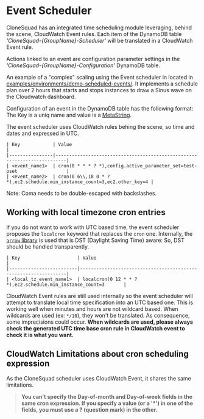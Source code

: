 
# Event Scheduler

CloneSquad has an integrated time scheduling module leveraging, behind the scene, CloudWatch Event rules.
Each item of the DynamoDB table *'CloneSquad-{GroupName}-Scheduler'* will be translated in a CloudWatch Event rule.

Actions linked to an event are configuration parameter settings in the *'CloneSquad-{GroupName}-Configuration'* DynamoDB table.

An example of a "complex" scaling using the Event scheduler in located in [examples/environments/demo-scheduled-events/](../examples/environments/demo-scheduled-events/). It implements a schedule plan over 2 hours that starts and stops instances to draw a Sinus wave on the Cloudwatch dashboard.

Configuration of an event in the DynamoDB table has the following format: The Key is a uniq name and value is a [MetaString](CONFIGURATION_REFERENCE.md#MetaString).

The event scheduler uses CloudWatch rules behing the scene, so time and dates and expressed in UTC.

	| Key            | Value                                                                    |
	|----------------|--------------------------------------------------------------------------|
	| <event_name1>  | cron(0 * * * ? *),config.active_parameter_set=test-pset                  |
	| <event_name2>  | cron(0 6\\,18 0 * ? *),ec2.schedule.min_instance_count=3,ec2.other_key=4 |

Note: Coma needs to be double-escaped with backslashes.

## Working with local timezone cron entries

If you do not want to work with UTC based time, the event scheduler proposes the `localcron` keyword that replaces the `cron` one.
Internally, the [`arrow` library](https://arrow.readthedocs.io/en/latest/) is used that is DST (Daylight Saving Time) aware: So, DST should
be handled transparently. 

	| Key                     | Value                                                           |
	|-------------------------|-----------------------------------------------------------------|
	| <local_tz_event_name1>  | localcron(0 12 * * ? *),ec2.schedule.min_instance_count=3       |

CloudWatch Event rules are still used internally so the event scheduler will attempt to translate local time specification into an UTC based one.
This is working well when minutes and hours are not wildcard based. When wildcards are used (ex: `*/10`), they won't be translated. As consequence, 
some imprecisions could occur. **When wildcards are used, please always check the generated UTC time base cron rule in CloudWatch event to check it is what you want.**

## CloudWatch Limitations about cron scheduling expression

As the CloneSquad scheduler uses CloudWatch Event, it shares the same limitations.

> **You can't specify the Day-of-month and Day-of-week fields in the same cron expression. If you specify a value (or a '*') in one of the fields, you must use a ? (question mark) in the other.**



